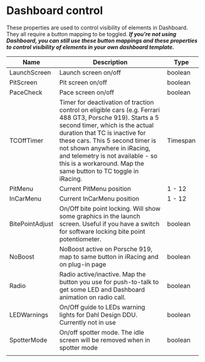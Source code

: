 # Dashboard control

These properties are used to control visibility of elements in Dashboard. They all require a button mapping to be toggled. _**If you're not using Dashboard, you can still use these button mappings and these properties to control visibility of elements in your own dashboard template.**_&#x20;

| Name            | Description                                                                                                                                                                                                                                                                                                                                             | Type     |
| --------------- | ------------------------------------------------------------------------------------------------------------------------------------------------------------------------------------------------------------------------------------------------------------------------------------------------------------------------------------------------------- | -------- |
| LaunchScreen    | Launch screen on/off                                                                                                                                                                                                                                                                                                                                    | boolean  |
| PitScreen       | Pit screen on/off                                                                                                                                                                                                                                                                                                                                       | boolean  |
| PaceCheck       | Pace screen on/off                                                                                                                                                                                                                                                                                                                                      | boolean  |
| TCOffTimer      | Timer for deactivation of traction control on eligible cars (e.g. Ferrari 488 GT3, Porsche 919). Starts a 5 second timer, which is the actual duration that TC is inactive for these cars. This 5 second timer is not shown anywhere in iRacing, and telemetry is not available - so this is a workaround. Map the same button to TC toggle in iRacing. | Timespan |
| PitMenu         | Current PitMenu position                                                                                                                                                                                                                                                                                                                                | 1 - 12   |
| InCarMenu       | Current InCarMenu position                                                                                                                                                                                                                                                                                                                              | 1 - 12   |
| BitePointAdjust | On/Off bite point locking. Will show some graphics in the launch screen. Useful if you have a switch for software locking bite point potentiometer.                                                                                                                                                                                                     | boolean  |
| NoBoost         | NoBoost active on Porsche 919, map to same button in iRacing and on plug-in page                                                                                                                                                                                                                                                                        | boolean  |
| Radio           | Radio active/inactive. Map the button you use for push-to-talk to get some LED and Dashboard animation on radio call.                                                                                                                                                                                                                                   | boolean  |
| LEDWarnings     | On/Off guide to LEDs warning lights for Dahl Design DDU. Currently not in use                                                                                                                                                                                                                                                                           | boolean  |
| SpotterMode     | On/off spotter mode. The idle screen will be removed when in spotter mode                                                                                                                                                                                                                                                                               | boolean  |
|                 |                                                                                                                                                                                                                                                                                                                                                         |          |

